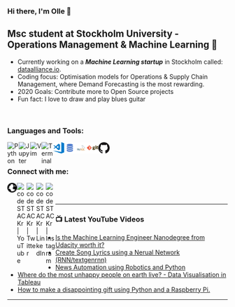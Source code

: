 ### Hi there, I'm Olle  👋

## Msc student at Stockholm University - Operations Management & Machine Learning 🧬
-  Currently working on a ***Machine Learning startup*** in Stockholm called: [dataalliance.io][website].
-  Coding focus: Optimisation models for Operations & Supply Chain Management, where Demand Forecasting is the most rewarding. 
-  2020 Goals: Contribute more to Open Source projects
-  Fun fact: I love to draw and play blues guitar

<br />

### Languages and Tools:

<img align="left" alt="Python" width="26px" src="https://upload.wikimedia.org/wikipedia/commons/thumb/c/c3/Python-logo-notext.svg/600px-Python-logo-notext.svg.png" />
<img align="left" alt="Jupyter" width="26px" src="https://upload.wikimedia.org/wikipedia/commons/thumb/3/38/Jupyter_logo.svg/1200px-Jupyter_logo.svg.png" />
<img align="left" alt="Vim" width="26px" src="https://upload.wikimedia.org/wikipedia/commons/thumb/9/9f/Vimlogo.svg/1200px-Vimlogo.svg.png" />
<img align="left" alt="Terminal" width="26px" src="https://e7.pngegg.com/pngimages/1008/422/png-clipart-round-greater-than-and-minus-illustratuion-brand-logo-circle-terminal-logo-linux.png" />
<img align="left" alt="Visual Studio Code" width="26px" src="https://raw.githubusercontent.com/github/explore/80688e429a7d4ef2fca1e82350fe8e3517d3494d/topics/visual-studio-code/visual-studio-code.png" />
<img align="left" alt="SQL" width="26px" src="https://raw.githubusercontent.com/github/explore/80688e429a7d4ef2fca1e82350fe8e3517d3494d/topics/sql/sql.png" />
<img align="left" alt="MySQL" width="26px" src="https://raw.githubusercontent.com/github/explore/80688e429a7d4ef2fca1e82350fe8e3517d3494d/topics/mysql/mysql.png" />
<img align="left" alt="Git" width="26px" src="https://raw.githubusercontent.com/github/explore/80688e429a7d4ef2fca1e82350fe8e3517d3494d/topics/git/git.png" />
<img align="left" alt="GitHub" width="26px" src="https://raw.githubusercontent.com/github/explore/78df643247d429f6cc873026c0622819ad797942/topics/github/github.png" />

<br />
<br />

### Connect with me:

[<img align="left" alt="dataalliance.io" width="22px" src="https://raw.githubusercontent.com/iconic/open-iconic/master/svg/globe.svg" />][website]
[<img align="left" alt="codeSTACKr | YouTube" width="22px" src="https://cdn.jsdelivr.net/npm/simple-icons@v3/icons/youtube.svg" />][youtube]
[<img align="left" alt="codeSTACKr | Twitter" width="22px" src="https://cdn.jsdelivr.net/npm/simple-icons@v3/icons/twitter.svg" />][twitter]
[<img align="left" alt="codeSTACKr | LinkedIn" width="22px" src="https://cdn.jsdelivr.net/npm/simple-icons@v3/icons/linkedin.svg" />][linkedin]
[<img align="left" alt="codeSTACKr | Instagram" width="22px" src="https://cdn.jsdelivr.net/npm/simple-icons@v3/icons/instagram.svg" />][instagram]

<br />
<br />

---

### 📺 Latest YouTube Videos
<!-- YOUTUBE:START -->
- [Is the Machine Learning Engineer Nanodegree from Udacity worth it?](https://www.youtube.com/watch?v=PH4cGOIYLHk)
- [Create Song Lyrics using a Nerual Network (RNN/textgenrnn)](https://www.youtube.com/watch?v=kAAg27SQme4)
- [News Automation using Robotics and Python](https://www.youtube.com/watch?v=3uDtw1HpFV8)
- [Where do the most unhappy people on earth live? - Data Visualisation in Tableau](https://www.youtube.com/watch?v=DDMkBXxOHHs)
- [How to make a disappointing gift using Python and a Raspberry Pi.](https://www.youtube.com/watch?v=vmX76sntxe0)
<!-- YOUTUBE:END -->

---

[website]: https://www.linkedin.com/company/dataalliance-io
[twitter]: https://twitter.com/codeSTACKr
[youtube]: https://youtube.com/https://www.youtube.com/user/GreenGh6/videos
[instagram]: https://www.instagram.com/olleggreen
[linkedin]: https://www.linkedin.com/in/ollegreen/
[spotifyplaylist]: https://open.spotify.com/playlist/4EV85hewyLVzYsvJhBQWAA?si=zIR1YGDxRiiL6dgjM6tDhQ
